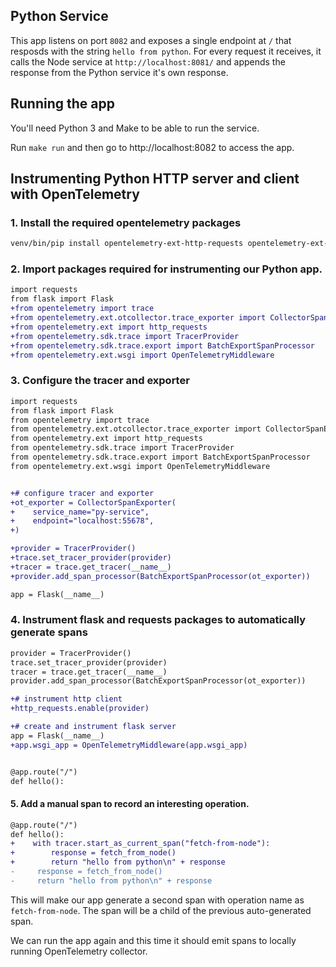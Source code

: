 ## Python Service

This app listens on port `8082` and exposes a single endpoint at `/` that resposds with the string `hello from python`. For every request it receives, it calls the Node service at `http://localhost:8081/` and appends the response from the Python service it's own response.

## Running the app

You'll need Python 3 and Make to be able to run the service. 

Run `make run` and then go to http://localhost:8082 to access the app.

## Instrumenting Python HTTP server and client with OpenTelemetry

### 1. Install the required opentelemetry packages

```bash
venv/bin/pip install opentelemetry-ext-http-requests opentelemetry-ext-otcollector opentelemetry-ext-wsgi opentelemetry-sdk
```

### 2. Import packages required for instrumenting our Python app.

```diff
import requests
from flask import Flask
+from opentelemetry import trace
+from opentelemetry.ext.otcollector.trace_exporter import CollectorSpanExporter
+from opentelemetry.ext import http_requests
+from opentelemetry.sdk.trace import TracerProvider
+from opentelemetry.sdk.trace.export import BatchExportSpanProcessor
+from opentelemetry.ext.wsgi import OpenTelemetryMiddleware
```

### 3. Configure the tracer and exporter 

```diff
import requests
from flask import Flask
from opentelemetry import trace
from opentelemetry.ext.otcollector.trace_exporter import CollectorSpanExporter
from opentelemetry.ext import http_requests
from opentelemetry.sdk.trace import TracerProvider
from opentelemetry.sdk.trace.export import BatchExportSpanProcessor
from opentelemetry.ext.wsgi import OpenTelemetryMiddleware


+# configure tracer and exporter
+ot_exporter = CollectorSpanExporter(
+    service_name="py-service",
+    endpoint="localhost:55678",
+)

+provider = TracerProvider()
+trace.set_tracer_provider(provider)
+tracer = trace.get_tracer(__name__)
+provider.add_span_processor(BatchExportSpanProcessor(ot_exporter))

app = Flask(__name__)
```

### 4. Instrument flask and requests packages to automatically generate spans

```diff
provider = TracerProvider()
trace.set_tracer_provider(provider)
tracer = trace.get_tracer(__name__)
provider.add_span_processor(BatchExportSpanProcessor(ot_exporter))

+# instrument http client
+http_requests.enable(provider)

+# create and instrument flask server
app = Flask(__name__)
+app.wsgi_app = OpenTelemetryMiddleware(app.wsgi_app)


@app.route("/")
def hello():
```

#### 5. Add a manual span to record an interesting operation. 

```diff
@app.route("/")
def hello():
+    with tracer.start_as_current_span("fetch-from-node"):
+        response = fetch_from_node()
+        return "hello from python\n" + response
-     response = fetch_from_node()
-     return "hello from python\n" + response
```

This will make our app generate a second span with operation name as `fetch-from-node`. The span will be a child of the previous auto-generated span.

We can run the app again and this time it should emit spans to locally running OpenTelemetry collector.